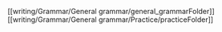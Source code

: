 [[writing/Grammar/General grammar/general_grammarFolder]]
[[writing/Grammar/General grammar/Practice/practiceFolder]]
